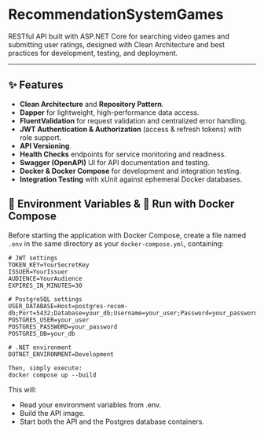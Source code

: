 # RecommendationSystemGames

RESTful API built with ASP.NET Core for searching video games and submitting user ratings, designed with Clean Architecture and best practices for development, testing, and deployment.

---

## ✨ Features

- **Clean Architecture** and **Repository Pattern**.
- **Dapper** for lightweight, high-performance data access.
- **FluentValidation** for request validation and centralized error handling.
- **JWT Authentication & Authorization** (access & refresh tokens) with role support.
- **API Versioning**.
- **Health Checks** endpoints for service monitoring and readiness.
- **Swagger (OpenAPI)** UI for API documentation and testing.
- **Docker & Docker Compose** for development and integration testing.
- **Integration Testing** with xUnit against ephemeral Docker databases.

## 🔧 Environment Variables & 🚀 Run with Docker Compose

Before starting the application with Docker Compose, create a file named `.env` in the same directory as your `docker-compose.yml`, containing:

```dotenv
# JWT settings
TOKEN_KEY=YourSecretKey
ISSUER=YourIssuer
AUDIENCE=YourAudience
EXPIRES_IN_MINUTES=30

# PostgreSQL settings
USER_DATABASE=Host=postgres-recom-db;Port=5432;Database=your_db;Username=your_user;Password=your_password
POSTGRES_USER=your_user
POSTGRES_PASSWORD=your_password
POSTGRES_DB=your_db

# .NET environment
DOTNET_ENVIRONMENT=Development

Then, simply execute:
docker compose up --build
```

This will:

- Read your environment variables from .env.
- Build the API image.
- Start both the API and the Postgres database containers.
